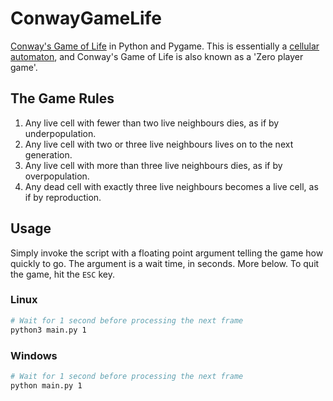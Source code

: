 # ConwayGameLife
[Conway's Game of Life](https://en.wikipedia.org/wiki/Conway%27s_Game_of_Life) in Python and Pygame.
This is essentially a [cellular automaton](https://en.wikipedia.org/wiki/Cellular_automaton), and Conway's Game of Life is also known as a 'Zero player game'.

## The Game Rules
1. Any live cell with fewer than two live neighbours dies, as if by underpopulation.
2. Any live cell with two or three live neighbours lives on to the next generation.
3. Any live cell with more than three live neighbours dies, as if by overpopulation.
4. Any dead cell with exactly three live neighbours becomes a live cell, as if by reproduction.

## Usage

Simply invoke the script with a floating point argument telling the game how quickly to go.
The argument is a wait time, in seconds.
More below.
To quit the game, hit the `ESC` key.

### Linux
``` bash
# Wait for 1 second before processing the next frame
python3 main.py 1
```
### Windows
``` bash
# Wait for 1 second before processing the next frame
python main.py 1
```
